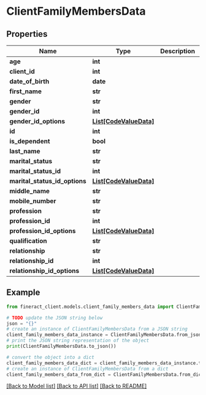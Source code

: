 # ClientFamilyMembersData


## Properties

Name | Type | Description | Notes
------------ | ------------- | ------------- | -------------
**age** | **int** |  | [optional] 
**client_id** | **int** |  | [optional] 
**date_of_birth** | **date** |  | [optional] 
**first_name** | **str** |  | [optional] 
**gender** | **str** |  | [optional] 
**gender_id** | **int** |  | [optional] 
**gender_id_options** | [**List[CodeValueData]**](CodeValueData.md) |  | [optional] 
**id** | **int** |  | [optional] 
**is_dependent** | **bool** |  | [optional] 
**last_name** | **str** |  | [optional] 
**marital_status** | **str** |  | [optional] 
**marital_status_id** | **int** |  | [optional] 
**marital_status_id_options** | [**List[CodeValueData]**](CodeValueData.md) |  | [optional] 
**middle_name** | **str** |  | [optional] 
**mobile_number** | **str** |  | [optional] 
**profession** | **str** |  | [optional] 
**profession_id** | **int** |  | [optional] 
**profession_id_options** | [**List[CodeValueData]**](CodeValueData.md) |  | [optional] 
**qualification** | **str** |  | [optional] 
**relationship** | **str** |  | [optional] 
**relationship_id** | **int** |  | [optional] 
**relationship_id_options** | [**List[CodeValueData]**](CodeValueData.md) |  | [optional] 

## Example

```python
from fineract_client.models.client_family_members_data import ClientFamilyMembersData

# TODO update the JSON string below
json = "{}"
# create an instance of ClientFamilyMembersData from a JSON string
client_family_members_data_instance = ClientFamilyMembersData.from_json(json)
# print the JSON string representation of the object
print(ClientFamilyMembersData.to_json())

# convert the object into a dict
client_family_members_data_dict = client_family_members_data_instance.to_dict()
# create an instance of ClientFamilyMembersData from a dict
client_family_members_data_from_dict = ClientFamilyMembersData.from_dict(client_family_members_data_dict)
```
[[Back to Model list]](../README.md#documentation-for-models) [[Back to API list]](../README.md#documentation-for-api-endpoints) [[Back to README]](../README.md)


